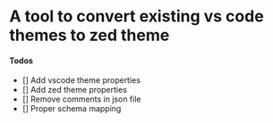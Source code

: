 # A tool to convert existing vs code themes to zed theme

#### Todos

- [] Add vscode theme properties
- [] Add zed theme properties
- [] Remove comments in json file
- [] Proper schema mapping
